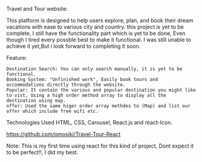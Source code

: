 Travel and Tour website: 

This platform is designed to help users explore, plan, and book their dream vacations with ease to various city and country. this project is yet to be complete, I still have the functionality part which is yet to be done, Even though I tired every possble best to make it functional.
I was still unable to achieve it yet,But i look forward to completing it soon.





Feature:
     
    Destination Search: You can only search manually, it is yet to be functional.
    Booking System: "Unfinished work", Easily book tours and accommodations directly through the website. 
    Popular: It contain the various and popular destination you might like to vist, Using a high order method array to display all the destination using map.
    offer: Used the same higer order array methdes to (Map) and list our offer which include free wifi etc.


Technologies Used
 HTML, CSS, Carousel, React.js and react-Icon.


<!-- Github link -->
https://github.com/omosiki/Travel-Tour-React

Note: This is my first time using react for this kind of project, Dont expect it to be perfect!!, I did my best.